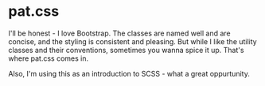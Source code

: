 # pat.css
I'll be honest - I love Bootstrap. The classes are named well and are concise, and the styling is consistent and pleasing. But while I like the utility classes and their conventions, sometimes you wanna spice it up. That's where pat.css comes in.

Also, I'm using this as an introduction to SCSS - what a great oppurtunity.
